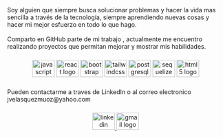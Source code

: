 <div align="center">
  <img height="300"  msrc="https://i.imgur.com/GVPs7OK.png"  />
</div>

###

<p align="left">Soy alguien que siempre busca solucionar problemas y hacer la vida mas sencilla a través de la tecnología, siempre aprendiendo nuevas cosas y hacer mi mejor esfuerzo en todo lo que hago.<br><br>Comparto en GitHub parte de mi trabajo , actualmente me encuentro realizando proyectos que permitan mejorar y mostrar mis habilidades.</p>

###

<div align="center">
  <img src="https://cdn.jsdelivr.net/gh/devicons/devicon/icons/javascript/javascript-original.svg" height="40" width="52" alt="javascript logo"  />
  <img src="https://cdn.jsdelivr.net/gh/devicons/devicon/icons/react/react-original.svg" height="40" width="52" alt="react logo"  />
  <img src="https://cdn.jsdelivr.net/gh/devicons/devicon/icons/bootstrap/bootstrap-original.svg" height="40" width="52" alt="bootstrap logo"  />
  <img src="https://cdn.jsdelivr.net/gh/devicons/devicon/icons/tailwindcss/tailwindcss-original-wordmark.svg" height="40" width="52" alt="tailwindcss logo"  />
  <img src="https://cdn.jsdelivr.net/gh/devicons/devicon/icons/postgresql/postgresql-original.svg" height="40" width="52" alt="postgresql logo"  />
  <img src="https://cdn.jsdelivr.net/gh/devicons/devicon/icons/sequelize/sequelize-original.svg" height="40" width="52" alt="sequelize logo"  />
  <img src="https://cdn.jsdelivr.net/gh/devicons/devicon/icons/html5/html5-original.svg" height="40" width="52" alt="html5 logo"  />
</div>

###

<p align="left">Pueden contactarme a traves de LinkedIn o al correo electronico jvelasquezmuoz@yahoo.com</p>

###

<div align="center">
  <a href="https://www.linkedin.com/in/juanfelipevel" target="_blank">
    <img src="https://raw.githubusercontent.com/maurodesouza/profile-readme-generator/master/src/assets/icons/social/linkedin/default.svg" width="52" height="40" alt="linkedin logo"  />
  </a>
  <a href="Pueden contactarme a traves de LinkedIn o al correo electronico jvelasquezmuoz@yahoo.com" target="_blank">
    <img src="https://raw.githubusercontent.com/maurodesouza/profile-readme-generator/master/src/assets/icons/social/gmail/default.svg" width="52" height="40" alt="gmail logo"  />
  </a>
</div>

###
